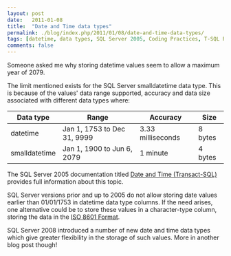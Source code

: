 ```yaml
---
layout: post
date:   2011-01-08
title:  "Date and Time data types"
permalink: ./blog/index.php/2011/01/08/date-and-time-data-types/
tags: [datetime, data types, SQL Server 2005, Coding Practices, T-SQL Programming, Database Design, Development, SQL Server 2000, T-SQL Programming, Database Migration]
comments: false
---
```

Someone asked me why storing datetime values seem to allow a maximum year of 2079.

The limit mentioned exists for the SQL Server smalldatetime data type. This is because of the values' data range supported, accuracy and data size associated with different data types where:

Data type | Range | Accuracy | Size
--------- | ----- | -------- | ----
datetime | Jan 1, 1753 to Dec 31, 9999 | 3.33 milliseconds | 8 bytes
smalldatetime | Jan 1, 1900 to Jun 6, 2079 | 1 minute | 4 bytes

The SQL Server 2005 documentation titled [Date and Time (Transact-SQL)](http://msdn.microsoft.com/en-us/library/ms187819(v=SQL.90).aspx) provides full information about this topic.

SQL Server versions prior and up to 2005 do not allow storing date values earlier than 01/01/1753 in datetime data type columns. If the need arises, one alternative could be to store these values in a character-type column, storing the data in the [ISO 8601 Format](http://msdn.microsoft.com/en-us/library/ms190977(v=SQL.90).aspx).

SQL Server 2008 introduced a number of new date and time data types which give greater flexibility in the storage of such values. More in another blog post though!
